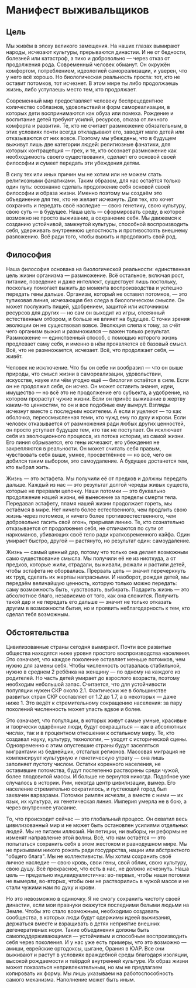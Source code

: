 # Манифест выживальщиков

## Цель

Мы живём в эпоху великого замещения. На наших глазах вымирают народы, исчезают культуры, прерываются династии. И не от бедности, болезней или катастроф, а тихо и добровольно — через отказ от продолжения рода. Современный человек обманут. Он окружён комфортом, потреблением, идеологией самореализации, и уверен, что у него всё хорошо. Но биологическая реальность проста: тот, кто не оставит потомков, тот исчезнет. В этом мире ты либо продолжаешь жизнь, либо уступаешь место тем, кто продолжает.

Современный мир предоставляет человеку беспрецедентное количество соблазнов, удовольствий и форм самореализации, в которых дети воспринимаются как обуза или помеха. Рождение и воспитание детей требуют усилий, ресурсов, отказа от личного комфорта и развития. Те, кто не считает размножение обязательным, в этих условиях почти всегда откладывают его, заводят мало детей или отказываются от них вовсе. Поэтому мы убеждены, что в будущем выживут лишь две категории людей: религиозные фанатики, для которых контрацепция — грех, и те, кто осознает размножение как необходимость своего существования, сделает его основой своей философии и сумеет передать эти убеждения детям.

В силу тех или иных причин мы не хотим или не можем стать религиозными фанатиками. Таким образом, для нас остаётся только один путь: осознанно сделать продолжение себя основой своей философии и образа жизни. Именно поэтому мы создаём это объединение для тех, кто не желает исчезнуть. Для тех, кто хочет сохранить и передать своё наследие — свою генетику, свою культуру, свою суть — в будущее. Наша цель — сформировать среду, в которой возможно не просто выживание, а сохранение себя. Мы движемся к созданию устойчивой, замкнутой культуры, способной воспроизводить себя, удерживать внутреннюю целостность и противостоять внешнему разложению. Всё ради того, чтобы выжить и продолжить свой род.

## Философия

Наша философия основана на биологической реальности: единственная цель жизни организма — размножение. Всё остальное, включая рост, питание, поведение и даже интеллект, существует лишь постольку, поскольку помогает выжить до момента воспроизводства и успешно передать гены дальше. Организм, который не оставил потомков, — это тупиковая линия, исчезающая без следа в биологическом смысле. Он может послужить пищей, удобрением, защитой или источником ресурсов для других — но сам он выходит из игры, отсеянный естественным отбором, и больше не влияет на будущее. С точки зрения эволюции он не существовал вовсе. Эволюция слепа к тому, за счёт чего организм выжил и размножился — важен только результат. Размножение — единственный способ, с помощью которого жизнь продлевает саму себя, и именно в нём проявляется её базовый смысл. Всё, что не размножается, исчезает. Всё, что продолжает себя, — живёт.

Человек не исключение. Что бы он себе ни вообразил — что он выше природы, что смысл жизни в самореализации, удовольствии, искусстве, науке или чём угодно ещё — биология остаётся в силе. Если он не продолжил себя, он исчез. Он может оставить знания, идеи, имущество — но всё это не продолжение его субъекта, а удобрение, на котором прорастут чужие жизни. Если он принёс выживание в жертву каким-то ценностям, то он и все подобные ему вымрут. Взгляды исчезнут вместе с последним носителем. А если и уцелеют — то как оболочка, переосмысленная теми, кто чужд ему по духу и крови. Если человек отказывается от размножения ради любых других ценностей, он просто уступает будущее тем, кто так не поступает. Он исключает себя из эволюционного процесса, из потока истории, из самой жизни. Его линия обрывается, его гены исчезают, его убеждения не закрепляются в реальности. Он может считать себя правым, чувствовать себя выше, умнее, просветлённее — но всё, чего он добился таким выбором, это самоудаление. А будущее достанется тем, кто выбрал жить.

Жизнь — это эстафета. Мы получили её от предков и должны передать дальше. Каждый из нас — это результат долгой череды живых существ, которые не прервали цепочку. Наши потомки — это буквально продолжение нашей жизни, её вынесение за пределы смерти тела. Передавая эстафету, пламя нашей жизни продолжает гореть, мы остаёмся в мире. Нет ничего более естественного, чем продлить свою жизнь через потомков, и ничего более противоестественного, чем добровольно гасить свой огонь, прерывая линию. Те, кто сознательно отказывается от продолжения себя, не отличаются по сути от наркоманов, убивающих своё тело ради кратковременного кайфа. Один умирает быстро, другой — растянуто, но результат один: самоудаление.

Жизнь — самый ценный дар, потому что только она делает возможным само существование смысла. Мы получили её не из ниоткуда, а от предков, которые жили, страдали, выживали, рожали и растили детей, чтобы эстафета не оборвалась. Прервать цепь — значит перечеркнуть их труд, сделать их жертвы напрасными. И наоборот, рождая детей, мы передаём величайшую ценность, которую только можно передать: саму возможность быть, чувствовать, выбирать. Подарить жизнь — это абсолютное благо, независимо от того, как она сложится. Получить такой дар и не передать его дальше — значит не только отказать другим в возможности бытия, но и проявить неблагодарность к тем, кто сделал тебя возможным.

## Обстоятельства

Цивилизованные страны сегодня вымирают. Почти все развитые общества находятся ниже уровня простого воспроизводства населения. Это означает, что каждое поколение оставляет меньше потомков, чем нужно для замены себя. Чтобы численность оставалась стабильной, нужно в среднем 2 ребёнка на женщину — по одному на каждого из родителей. Но часть детей умирает до взрослого возраста, поэтому необходим небольшой запас. Считается, что для устойчивости популяции нужен СКР около 2.1. Фактически же в большинстве развитых стран СКР составляет от 1.2 до 1.7, а в некоторых — даже ниже 1. Это ведёт к стремительному сокращению населения: за пару поколений численность может упасть вдвое и более.

Это означает, что популяции, в которых живут самые умные, красивые и творчески одарённые люди, будут сокращаться — как в абсолютных числах, так и в процентном отношении к остальному миру. Те, кто создавал науку, культуру, технологии, — уходят с исторической сцены. Одновременно с этим опустевшие страны будут заселяться мигрантами из беднейших, отсталых регионов. Массовая миграция не компенсирует культурную и генетическую утрату — она лишь заполняет пустоту числом. Остатки коренного населения, не оставившие потомства, будут постепенно растворены среди чужой, более плодовитой массы. И больше не вернутся никогда. Подобное уже случалось в истории. Рим, некогда центр цивилизации, вымер. Его население стремительно сократилось, и пустеющий город был захвачен варварами. Потомки римлян исчезли, а вместе с ними — их язык, их культура, их генетическая линия. Империя умерла не в бою, а через внутреннее угасание.

То, что происходит сейчас — это глобальный процесс. Он охватил весь цивилизованный мир и не может быть остановлен усилиями отдельных людей. Мы не питаем иллюзий. Ни петиции, ни выборы, ни реформы не изменят направление этой волны. Всё, что нам остаётся — это попытаться сохранить себя в этом жестоком и равнодушном мире. Мы не призываем никого рожать ради государства, нации или абстрактного "общего блага". Мы не коллективисты. Мы хотим сохранить своё личное наследие — свою кровь, свои гены, свой облик, свою культуру, свою душу. Всё прекрасное, что есть в нас, не должно исчезнуть. Наша цель — предельно индивидуалистична: во-первых, чтобы наши потомки не вымерли, во-вторых, чтобы они не растворились в чужой массе и не стали чужими нам по духу и крови.

Но это невозможно в одиночку. Я не смогу сохранить чистоту своей династии, если мои правнуки окажутся последними белыми людьми на Земле. Чтобы это стало возможным, необходимо создавать сообщества, в которых люди будут одержимы идеей выживания, держаться вместе и взращивать в детях неприятие внешних дегенеративных норм. Такие объединения должны быть самоподдерживающимся — устойчивым и способным воспроизводить себя через поколения. И у нас уже есть примеры, что это возможно — амиши, еврейские ортодоксы, цыгане, Орания в ЮАР. Все они выживают и растут в условиях враждебной среды благодаря изоляции, высокой рождаемости и твёрдой внутренней культуре. Их образ жизни может показаться непривлекательным, но мы не предлагаем копировать их форму. Мы лишь указываем на работоспособность самого механизма. Наполнение может быть иным.
